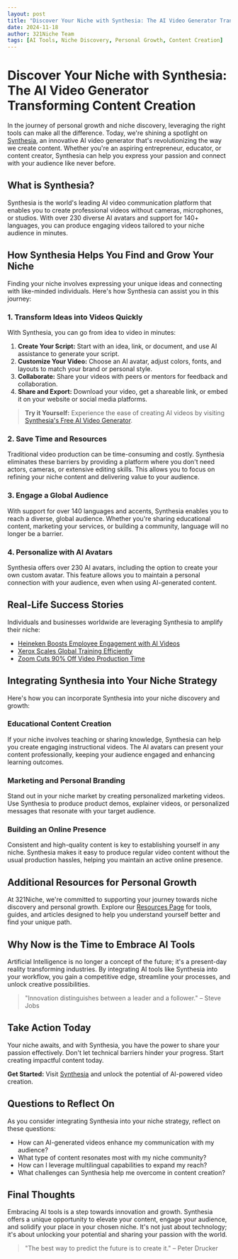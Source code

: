 ```yaml
---
layout: post
title: "Discover Your Niche with Synthesia: The AI Video Generator Transforming Content Creation"
date: 2024-11-18
author: 321Niche Team
tags: [AI Tools, Niche Discovery, Personal Growth, Content Creation]
---
```


<div class="blog-content">

  <h1>Discover Your Niche with Synthesia: The AI Video Generator Transforming Content Creation</h1>

  <p>In the journey of personal growth and niche discovery, leveraging the right tools can make all the difference. Today, we're shining a spotlight on <a href="https://www.synthesia.io/?via=321-niche" target="_blank">Synthesia</a>, an innovative AI video generator that's revolutionizing the way we create content. Whether you're an aspiring entrepreneur, educator, or content creator, Synthesia can help you express your passion and connect with your audience like never before.</p>

  <h2>What is Synthesia?</h2>

  <p>Synthesia is the world's leading AI video communication platform that enables you to create professional videos without cameras, microphones, or studios. With over 230 diverse AI avatars and support for 140+ languages, you can produce engaging videos tailored to your niche audience in minutes.</p>

  <h2>How Synthesia Helps You Find and Grow Your Niche</h2>

  <p>Finding your niche involves expressing your unique ideas and connecting with like-minded individuals. Here's how Synthesia can assist you in this journey:</p>

  <h3>1. Transform Ideas into Videos Quickly</h3>

  <p>With Synthesia, you can go from idea to video in minutes:</p>

  <ol>
    <li><strong>Create Your Script:</strong> Start with an idea, link, or document, and use AI assistance to generate your script.</li>
    <li><strong>Customize Your Video:</strong> Choose an AI avatar, adjust colors, fonts, and layouts to match your brand or personal style.</li>
    <li><strong>Collaborate:</strong> Share your videos with peers or mentors for feedback and collaboration.</li>
    <li><strong>Share and Export:</strong> Download your video, get a shareable link, or embed it on your website or social media platforms.</li>
  </ol>

  <blockquote>
    <strong>Try it Yourself:</strong> Experience the ease of creating AI videos by visiting <a href="https://www.synthesia.io/?via=321-niche" target="_blank">Synthesia's Free AI Video Generator</a>.
  </blockquote>

  <h3>2. Save Time and Resources</h3>

  <p>Traditional video production can be time-consuming and costly. Synthesia eliminates these barriers by providing a platform where you don't need actors, cameras, or extensive editing skills. This allows you to focus on refining your niche content and delivering value to your audience.</p>

  <h3>3. Engage a Global Audience</h3>

  <p>With support for over 140 languages and accents, Synthesia enables you to reach a diverse, global audience. Whether you're sharing educational content, marketing your services, or building a community, language will no longer be a barrier.</p>

  <h3>4. Personalize with AI Avatars</h3>

  <p>Synthesia offers over 230 AI avatars, including the option to create your own custom avatar. This feature allows you to maintain a personal connection with your audience, even when using AI-generated content.</p>

  <h2>Real-Life Success Stories</h2>

  <p>Individuals and businesses worldwide are leveraging Synthesia to amplify their niche:</p>

  <ul>
    <li><a href="https://www.synthesia.io/resources/how-heineken-uses-synthesia-to-increase-employee-engagement" target="_blank">Heineken Boosts Employee Engagement with AI Videos</a></li>
    <li><a href="https://www.synthesia.io/resources/how-xerox-uses-synthesia-to-scale-their-training-globally" target="_blank">Xerox Scales Global Training Efficiently</a></li>
    <li><a href="https://www.synthesia.io/resources/how-zoom-cut-90-off-video-production-time" target="_blank">Zoom Cuts 90% Off Video Production Time</a></li>
  </ul>

  <h2>Integrating Synthesia into Your Niche Strategy</h2>

  <p>Here's how you can incorporate Synthesia into your niche discovery and growth:</p>

  <h3>Educational Content Creation</h3>

  <p>If your niche involves teaching or sharing knowledge, Synthesia can help you create engaging instructional videos. The AI avatars can present your content professionally, keeping your audience engaged and enhancing learning outcomes.</p>

  <h3>Marketing and Personal Branding</h3>

  <p>Stand out in your niche market by creating personalized marketing videos. Use Synthesia to produce product demos, explainer videos, or personalized messages that resonate with your target audience.</p>

  <h3>Building an Online Presence</h3>

  <p>Consistent and high-quality content is key to establishing yourself in any niche. Synthesia makes it easy to produce regular video content without the usual production hassles, helping you maintain an active online presence.</p>

  <h2>Additional Resources for Personal Growth</h2>

  <p>At 321Niche, we're committed to supporting your journey towards niche discovery and personal growth. Explore our <a href="https://www.321niche.com/resources.html" target="_blank">Resources Page</a> for tools, guides, and articles designed to help you understand yourself better and find your unique path.</p>

  <h2>Why Now is the Time to Embrace AI Tools</h2>

  <p>Artificial Intelligence is no longer a concept of the future; it's a present-day reality transforming industries. By integrating AI tools like Synthesia into your workflow, you gain a competitive edge, streamline your processes, and unlock creative possibilities.</p>

  <blockquote>
    "Innovation distinguishes between a leader and a follower." – Steve Jobs
  </blockquote>

  <h2>Take Action Today</h2>

  <p>Your niche awaits, and with Synthesia, you have the power to share your passion effectively. Don't let technical barriers hinder your progress. Start creating impactful content today.</p>

  <p><strong>Get Started:</strong> Visit <a href="https://www.synthesia.io/?via=321-niche" target="_blank">Synthesia</a> and unlock the potential of AI-powered video creation.</p>

  <h2>Questions to Reflect On</h2>

  <p>As you consider integrating Synthesia into your niche strategy, reflect on these questions:</p>

  <ul>
    <li>How can AI-generated videos enhance my communication with my audience?</li>
    <li>What type of content resonates most with my niche community?</li>
    <li>How can I leverage multilingual capabilities to expand my reach?</li>
    <li>What challenges can Synthesia help me overcome in content creation?</li>
  </ul>

  <h2>Final Thoughts</h2>

  <p>Embracing AI tools is a step towards innovation and growth. Synthesia offers a unique opportunity to elevate your content, engage your audience, and solidify your place in your chosen niche. It's not just about technology; it's about unlocking your potential and sharing your passion with the world.</p>

  <blockquote>
    "The best way to predict the future is to create it." – Peter Drucker
  </blockquote>

</div>
